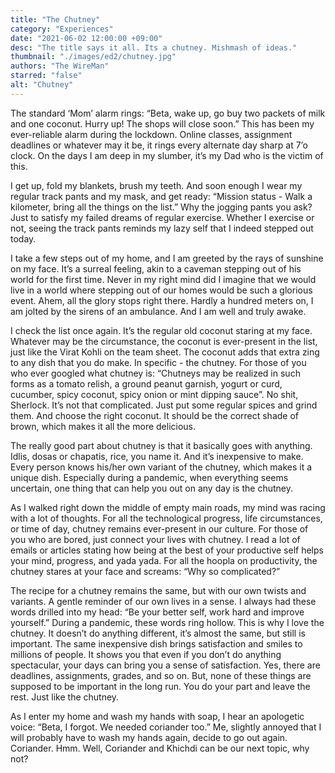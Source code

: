 ```yaml
---
title: "The Chutney"
category: "Experiences"
date: "2021-06-02 12:00:00 +09:00"
desc: "The title says it all. Its a chutney. Mishmash of ideas."
thumbnail: "./images/ed2/chutney.jpg"
authors: "The WireMan"
starred: "false"
alt: "Chutney"
---
```



The standard ‘Mom’ alarm rings: “Beta, wake up, go buy two packets of milk and one coconut. Hurry up! The shops will close soon.” This has been my ever-reliable alarm during the lockdown. Online classes, assignment deadlines or whatever may it be, it rings every alternate day sharp at 7’o clock. On the days I am deep in my slumber, it’s my Dad who is the victim of this.

I get up, fold my blankets, brush my teeth. And soon enough I wear my regular track pants and my mask, and get ready: “Mission status - Walk a kilometer, bring all the things on the list.” Why the jogging pants you ask? Just to satisfy my failed dreams of regular exercise. Whether I exercise or not, seeing the track pants reminds my lazy self that I indeed stepped out today.

I take a few steps out of my home, and I am greeted by the rays of sunshine on my face. It’s a surreal feeling, akin to a caveman stepping out of his world for the first time. Never in my right mind did I imagine that we would live in a world where stepping out of our homes would be such a glorious event. Ahem, all the glory stops right there. Hardly a hundred meters on, I am jolted by the sirens of an ambulance. And I am well and truly awake.

I check the list once again. It’s the regular old coconut staring at my face. Whatever may be the circumstance, the coconut is ever-present in the list, just like the Virat Kohli on the team sheet. The coconut adds that extra zing to any dish that you do make. In specific - the chutney. For those of you who ever googled what chutney is: “Chutneys may be realized in such forms as a tomato relish, a ground peanut garnish, yogurt or curd, cucumber, spicy coconut, spicy onion or mint dipping sauce”. No shit, Sherlock. It’s not that complicated. Just put some regular spices and grind them. And choose the right coconut. It should be the correct shade of brown, which makes it all the more delicious.

The really good part about chutney is that it basically goes with anything. Idlis, dosas or chapatis, rice, you name it. And it’s inexpensive to make. Every person knows his/her own variant of the chutney, which makes it a unique dish. Especially during a pandemic, when everything seems uncertain, one thing that can help you out on any day is the chutney.

As I walked right down the middle of empty main roads, my mind was racing with a lot of thoughts. For all the technological progress, life circumstances, or time of day, chutney remains ever-present in our culture. For those of you who are bored, just connect your lives with chutney. I read a lot of emails or articles stating how being at the best of your productive self helps your mind, progress, and yada yada. For all the hoopla on productivity, the chutney stares at your face and screams: “Why so complicated?”

The recipe for a chutney remains the same, but with our own twists and variants. A gentle reminder of our own lives in a sense. I always had these words drilled into my head: “Be your better self, work hard and improve yourself.” During a pandemic, these words ring hollow. This is why I love the chutney. It doesn’t do anything different, it’s almost the same, but still is important. The same inexpensive dish brings satisfaction and smiles to millions of people. It shows you that even if you don’t do anything spectacular, your days can bring you a sense of satisfaction. Yes, there are deadlines, assignments, grades, and so on. But, none of these things are supposed to be important in the long run. You do your part and leave the rest. Just like the chutney.

As I enter my home and wash my hands with soap, I hear an apologetic voice: “Beta, I forgot. We needed coriander too.” Me, slightly annoyed that I will probably have to wash my hands again, decide to go out again. Coriander. Hmm. Well, Coriander and Khichdi can be our next topic, why not?


